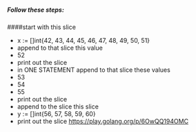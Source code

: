##### Follow these steps:
####start with this slice
* x := []int{42, 43, 44, 45, 46, 47, 48, 49, 50, 51}
* append to that slice this value
* 52
* print out the slice
* in ONE STATEMENT append to that slice these values
* 53
* 54
* 55
* print out the slice
* append to the slice this slice
* y := []int{56, 57, 58, 59, 60}
* print out the slice
https://play.golang.org/p/6OwQQ194OMC
